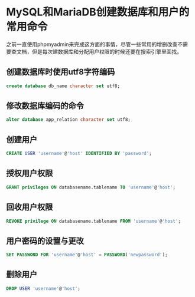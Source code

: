 # MySQL和MariaDB创建数据库和用户的常用命令

之前一直使用phpmyadmin来完成这方面的事情，尽管一些常用的增删改查不需要查文档，但是每次建数据库和分配用户权限的时候还要在搜索引擎里面找。

## 创建数据库时使用utf8字符编码

```sql
create database db_name character set utf8;
```

## 修改数据库编码的命令

```sql
alter database app_relation character set utf8;
```

## 创建用户

```sql
CREATE USER 'username'@'host' IDENTIFIED BY 'password';
```

## 授权用户权限
```sql
GRANT privileges ON databasename.tablename TO 'username'@'host';
```

## 回收用户权限
```sql
REVOKE privilege ON databasename.tablename FROM 'username'@'host';
```

## 用户密码的设置与更改
```sql
SET PASSWORD FOR 'username'@'host' = PASSWORD('newpassword');
```

## 删除用户
```sql
DROP USER 'username'@'host';
```
